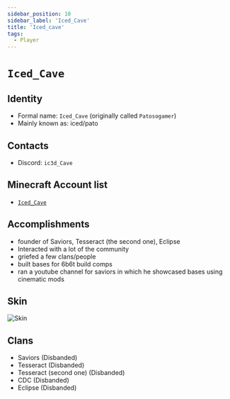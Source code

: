 ```yaml
---
sidebar_position: 10
sidebar_label: 'Iced_Cave'
title: 'Iced_cave'
tags:
  - Player
---
```


# `Iced_Cave`

## Identity
* Formal name: `Iced_Cave` (originally called `Patosogamer`)
* Mainly known as: iced/pato

## Contacts
* Discord: `ic3d_Cave`

## Minecraft Account list
* [`Iced_Cave`](https://namemc.com/profile/Iced_Cave.2)

## Accomplishments
* founder of Saviors, Tesseract (the second one), Eclipse
* Interacted with a lot of the community
* griefed a few clans/people
* built bases for 6b6t build comps
* ran a youtube channel for saviors in which he showcased bases using cinematic mods

## Skin
![Skin](https://s.namemc.com/3d/skin/body.png?id=11e0c35a9c2f8c68&model=classic&theta=30&phi=21&time=90&width=100&height=200)

## Clans
* Saviors (Disbanded)
* Tesseract (Disbanded)
* Tesseract (second one) (Disbanded)
* CDC (Disbanded)
* Eclipse (Disbanded)
